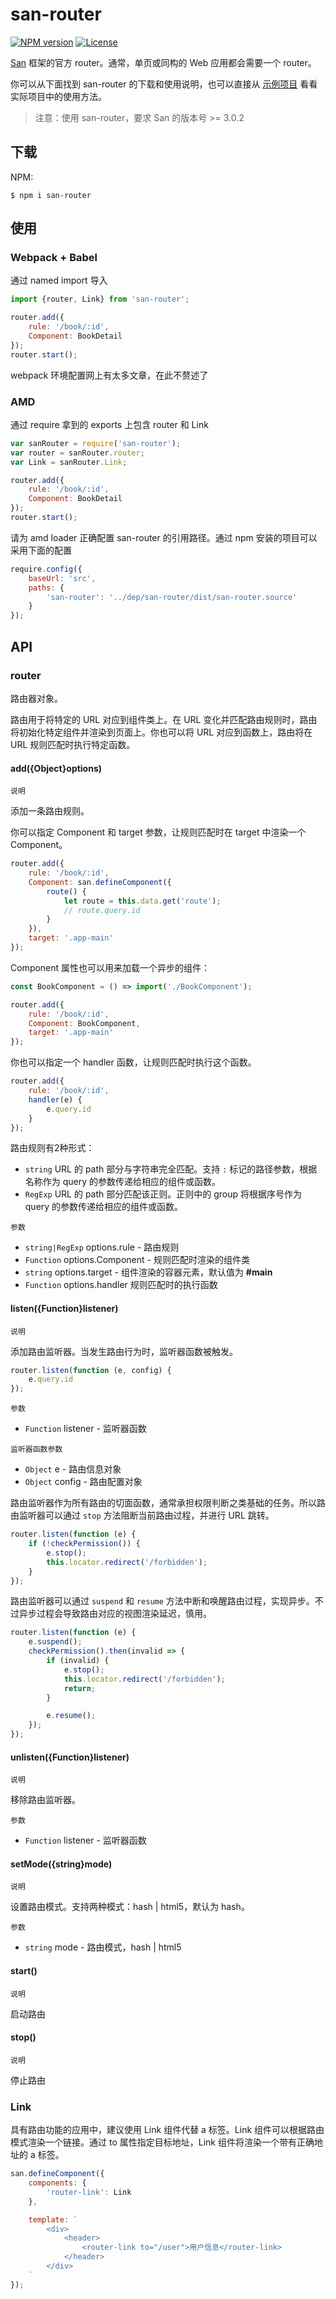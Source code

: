 # san-router

[![NPM version](http://img.shields.io/npm/v/san-router.svg?style=flat-square)](https://npmjs.org/package/san-router)
[![License](https://img.shields.io/github/license/baidu/san-router.svg?style=flat-square)](https://npmjs.org/package/san-router)

[San](https://baidu.github.io/san/) 框架的官方 router。通常，单页或同构的 Web 应用都会需要一个 router。

你可以从下面找到 san-router 的下载和使用说明，也可以直接从 [示例项目](https://github.com/baidu/san/tree/master/example/todos-esnext) 看看实际项目中的使用方法。 

> 注意：使用 san-router，要求 San 的版本号 >= 3.0.2


下载
----

NPM:

```
$ npm i san-router
```


使用
----

### Webpack + Babel

通过 named import 导入

```javascript
import {router, Link} from 'san-router';

router.add({
    rule: '/book/:id',
    Component: BookDetail
});
router.start();
```

webpack 环境配置网上有太多文章，在此不赘述了


### AMD

通过 require 拿到的 exports 上包含 router 和 Link

```javascript
var sanRouter = require('san-router');
var router = sanRouter.router;
var Link = sanRouter.Link;

router.add({
    rule: '/book/:id',
    Component: BookDetail
});
router.start();
```

请为 amd loader 正确配置 san-router 的引用路径。通过 npm 安装的项目可以采用下面的配置

```javascript
require.config({
    baseUrl: 'src',
    paths: {
        'san-router': '../dep/san-router/dist/san-router.source'
    }
});
```


API
----

### router

路由器对象。

路由用于将特定的 URL 对应到组件类上。在 URL 变化并匹配路由规则时，路由将初始化特定组件并渲染到页面上。你也可以将 URL 对应到函数上，路由将在 URL 规则匹配时执行特定函数。


#### add({Object}options)

`说明`

添加一条路由规则。

你可以指定 Component 和 target 参数，让规则匹配时在 target 中渲染一个 Component。

```javascript
router.add({
    rule: '/book/:id',
    Component: san.defineComponent({
        route() {
            let route = this.data.get('route');
            // route.query.id
        }
    }),
    target: '.app-main'
});
```

Component 属性也可以用来加载一个异步的组件：

```js
const BookComponent = () => import('./BookComponent');

router.add({
    rule: '/book/:id',
    Component: BookComponent,
    target: '.app-main'
});

```


你也可以指定一个 handler 函数，让规则匹配时执行这个函数。

```javascript
router.add({
    rule: '/book/:id',
    handler(e) {
        e.query.id
    }
});
```

路由规则有2种形式：

- `string` URL 的 path 部分与字符串完全匹配。支持 `:` 标记的路径参数，根据名称作为 query 的参数传递给相应的组件或函数。
- `RegExp` URL 的 path 部分匹配该正则。正则中的 group 将根据序号作为 query 的参数传递给相应的组件或函数。

`参数`

- `string|RegExp` options.rule - 路由规则
- `Function` options.Component - 规则匹配时渲染的组件类
- `string` options.target - 组件渲染的容器元素，默认值为 **#main**
- `Function` options.handler 规则匹配时的执行函数


#### listen({Function}listener)

`说明`

添加路由监听器。当发生路由行为时，监听器函数被触发。

```javascript
router.listen(function (e, config) {
    e.query.id
});
```

`参数`

- `Function` listener - 监听器函数


`监听器函数参数`

- `Object` e - 路由信息对象
- `Object` config - 路由配置对象


路由监听器作为所有路由的切面函数，通常承担权限判断之类基础的任务。所以路由监听器可以通过 `stop` 方法阻断当前路由过程，并进行 URL 跳转。

```javascript
router.listen(function (e) {
    if (!checkPermission()) {
        e.stop();
        this.locator.redirect('/forbidden');
    }
});
```

路由监听器可以通过 `suspend` 和 `resume` 方法中断和唤醒路由过程，实现异步。不过异步过程会导致路由对应的视图渲染延迟，慎用。

```javascript
router.listen(function (e) {
    e.suspend();
    checkPermission().then(invalid => {
        if (invalid) {
            e.stop();
            this.locator.redirect('/forbidden');
            return;
        }

        e.resume();
    });
});
```

#### unlisten({Function}listener)

`说明`

移除路由监听器。

`参数`

- `Function` listener - 监听器函数


#### setMode({string}mode)

`说明`

设置路由模式。支持两种模式：hash | html5，默认为 hash。

`参数`

- `string` mode - 路由模式，hash | html5

#### start()

`说明`

启动路由


#### stop()

`说明`

停止路由


### Link

具有路由功能的应用中，建议使用 Link 组件代替 a 标签。Link 组件可以根据路由模式渲染一个链接。通过 to 属性指定目标地址，Link 组件将渲染一个带有正确地址的 a 标签。


```javascript
san.defineComponent({
    components: {
        'router-link': Link
    },

    template: `
        <div>
            <header>
                <router-link to="/user">用户信息</router-link>
            </header>
        </div>
    `
});
```




